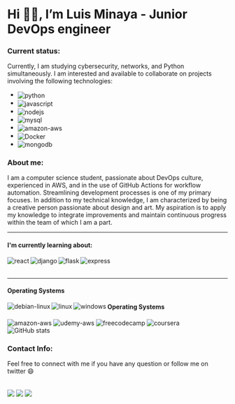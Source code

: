 <h1 align="left"> Hi 👋🏽, I’m Luis Minaya - Junior DevOps engineer </h1>


<h3 align="left">Current status:</h3>
<p>Currently, I am studying cybersecurity, networks, and Python simultaneously. I am interested and available to collaborate on projects involving the following technologies:</p>
<ul><li><img align="center" alt="python" src="https://img.shields.io/badge/Python-14354C?style=for-the-badge&logo=python&logoColor=white"/></li>
<li><img align="center" alt="javascript" src="https://img.shields.io/badge/JavaScript-F7DF1E?style=for-the-badge&logo=javascript&logoColor=black"/></li>
<li><img align="center" alt="nodejs" src="https://img.shields.io/badge/Node%20js-339933?style=for-the-badge&logo=nodedotjs&logoColor=white"/></li>
<li><img align="center" alt="mysql" src="https://img.shields.io/badge/MySQL-00000F?style=for-the-badge&logo=mysql&logoColor=white"/></li>
<li><img align="center" alt="amazon-aws" src="https://img.shields.io/badge/Amazon_AWS-FF9900?style=for-the-badge&logo=amazonaws&logoColor=white"/>
</li>
<li><img align="center" alt="Docker" src="https://img.shields.io/badge/Docker-2CA5E0?style=for-the-badge&logo=docker&logoColor=white"/>
</li>
<li><img align="center" alt="mongodb" src="https://img.shields.io/badge/MongoDB-4EA94B?style=for-the-badge&logo=mongodb&logoColor=white"/>
</li>
</ul>

<h3 >About me:</h3>
<p>I am a computer science student, passionate about DevOps culture, experienced in AWS, and in the use of GitHub Actions for workflow automation. Streamlining development processes is one of my primary focuses. In addition to my technical knowledge, I am characterized by being a creative person passionate about design and art. My aspiration is to apply my knowledge to integrate improvements and maintain continuous progress within the team of which I am a part.</p>
<hr>

<h4 align="left">I'm currently learning about: </h4>
<img align="left" alt="react" src="https://img.shields.io/badge/React-20232A?style=for-the-badge&logo=react&logoColor=61DAFB"/>
<img align="left" alt="django" src="https://img.shields.io/badge/Django-092E20?style=for-the-badge&logo=django&logoColor=green"/>
<img align="left" alt="flask" src="https://img.shields.io/badge/Flask-000000?style=for-the-badge&logo=flask&logoColor=white"/>
<img align="left" alt="express" src="https://img.shields.io/badge/Express%20js-000000?style=for-the-badge&logo=express&logoColor=white"/>
<br>
<br>
<hr>

<h4 align="left"> Operating Systems </h4>
<div style="display: inline_block">
<img align="left" alt="debian-linux" src="https://img.shields.io/badge/Debian-A81D33?style=for-the-badge&logo=debian&logoColor=white">
<img align="left" alt="linux" src="https://img.shields.io/badge/Linux-FCC624?style=for-the-badge&logo=linux&logoColor=black">
<img align="left" alt="windows" src="https://img.shields.io/badge/Windows-0078D6?style=for-the-badge&logo=windows&logoColor=white">
</div>
<h4 align="left"> Operating Systems </h4>
  
<img align="center" alt="amazon-aws" src="https://img.shields.io/badge/Intel-Core_i5_10th-0071C5?style=for-the-badge&logo=intel&logoColor=white">
<img align="center" alt="udemy-aws" src="https://img.shields.io/badge/Udemy-EC5252?style=for-the-badge&logo=Udemy&logoColor=white">
<img align="center" alt="freecodecamp" src="https://img.shields.io/badge/freecodecamp-27273D?style=for-the-badge&logo=freecodecamp&logoColor=white">
<img align="center" alt="coursera" src="https://img.shields.io/badge/Coursera-0056D2?style=for-the-badge&logo=Coursera&logoColor=white">
</div>
  <br>
  
 <img align="center" alt="GitHub stats" src="https://github-readme-stats.vercel.app/api?username=anuraghazra&show_icons=true&theme=tokyonight">
<br>
<h3 align="left">Contact Info:</h3>
<p>Feel free to connect with me if you have any question or follow me on twitter 😄 </p>

<div style="display: inline_block"><br/>
<a href="https://www.linkedin.com/in/graf-style/"><img align="center" src="https://img.shields.io/badge/LinkedIn-0077B5?style=for-the-badge&logo=linkedin&logoColor=white"></a>
<a href="https://twitter.com/graf_style"><img align="center" src="https://img.shields.io/badge/Twitter-1DA1F2?style=for-the-badge&logo=twitter&logoColor=white"></a>
<a href="https://www.instagram.com/graf_style/"><img align="center" src="https://img.shields.io/badge/Instagram-E4405F?style=for-the-badge&logo=instagram&logoColor=white"></a>



